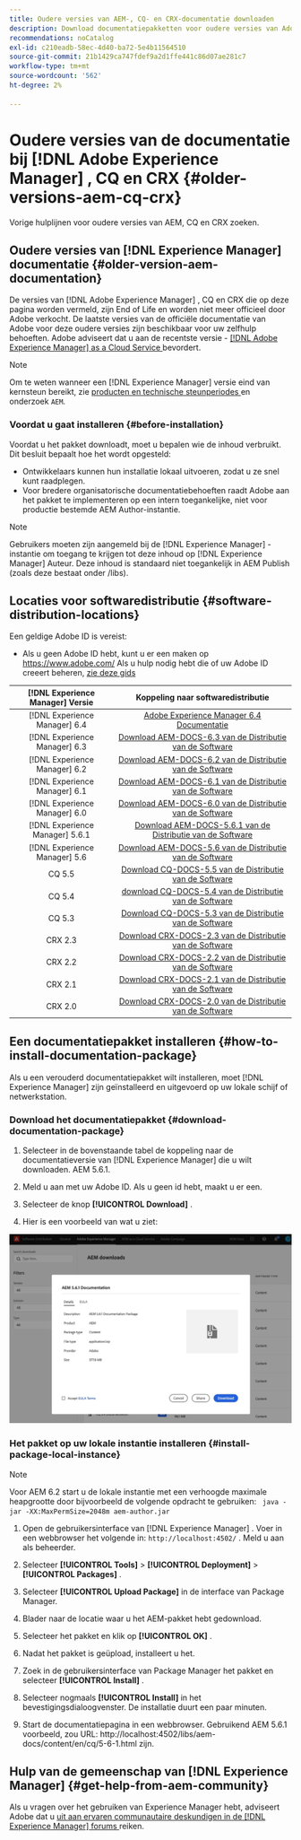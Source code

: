```yaml
---
title: Oudere versies van AEM-, CQ- en CRX-documentatie downloaden
description: Download documentatiepakketten voor oudere versies van Adobe Experience Manager, CQ en CRX.
recommendations: noCatalog
exl-id: c210eadb-58ec-4d40-ba72-5e4b11564510
source-git-commit: 21b1429ca747fdef9a2d1ffe441c86d07ae281c7
workflow-type: tm+mt
source-wordcount: '562'
ht-degree: 2%

---
```


# Oudere versies van de documentatie bij [!DNL Adobe Experience Manager] , CQ en CRX {#older-versions-aem-cq-crx}

Vorige hulplijnen voor oudere versies van AEM, CQ en CRX zoeken.

## Oudere versies van [!DNL Experience Manager] documentatie {#older-version-aem-documentation}

De versies van [!DNL Adobe Experience Manager] , CQ en CRX die op deze pagina worden vermeld, zijn End of Life en worden niet meer officieel door Adobe verkocht. De laatste versies van de officiële documentatie van Adobe voor deze oudere versies zijn beschikbaar voor uw zelfhulp behoeften. Adobe adviseert dat u aan de recentste versie - [[!DNL Adobe Experience Manager]  as a Cloud Service ](https://experienceleague.adobe.com/nl/docs/experience-manager-cloud-service) bevordert.

>[!NOTE]
>
>Om te weten wanneer een [!DNL Experience Manager] versie eind van kernsteun bereikt, zie [ producten en technische steunperiodes ](https://helpx.adobe.com/nl/support/programs/eol-matrix.html) en onderzoek `AEM`.

### Voordat u gaat installeren {#before-installation}

Voordat u het pakket downloadt, moet u bepalen wie de inhoud verbruikt. Dit besluit bepaalt hoe het wordt opgesteld:

* Ontwikkelaars kunnen hun installatie lokaal uitvoeren, zodat u ze snel kunt raadplegen.
* Voor bredere organisatorische documentatiebehoeften raadt Adobe aan het pakket te implementeren op een intern toegankelijke, niet voor productie bestemde AEM Author-instantie.

>[!NOTE]
>
>Gebruikers moeten zijn aangemeld bij de [!DNL Experience Manager] -instantie om toegang te krijgen tot deze inhoud op [!DNL Experience Manager] Auteur. Deze inhoud is standaard niet toegankelijk in AEM Publish (zoals deze bestaat onder /libs).

## Locaties voor softwaredistributie {#software-distribution-locations}

Een geldige Adobe ID is vereist:

* Als u geen Adobe ID hebt, kunt u er een maken op https://www.adobe.com/
Als u hulp nodig hebt die of uw Adobe ID creeert beheren, [ zie deze gids ](https://helpx.adobe.com/nl/manage-account.html)

| [!DNL Experience Manager] Versie | Koppeling naar softwaredistributie |
|:-----------:|:--------------------------------------------------:|
| [!DNL Experience Manager] 6.4 | [ Adobe Experience Manager 6.4 Documentatie ](https://experienceleague.adobe.com/nl/docs/experience-manager-64) |
| [!DNL Experience Manager] 6.3 | [ Download AEM-DOCS-6.3 van de Distributie van de Software ](https://experience.adobe.com/#/downloads/content/software-distribution/en/aem.html?package=/content/software-distribution/en/details.html/content/dam/aem/public/adobe/packages/aem-docs/aem-docs-6-3.zip) |
| [!DNL Experience Manager] 6.2 | [ Download AEM-DOCS-6.2 van de Distributie van de Software ](https://experience.adobe.com/#/downloads/content/software-distribution/en/aem.html?package=/content/software-distribution/en/details.html/content/dam/aem/public/adobe/packages/aem-docs/aem-docs-6-2.zip) |
| [!DNL Experience Manager] 6.1 | [ Download AEM-DOCS-6.1 van de Distributie van de Software ](https://experience.adobe.com/#/downloads/content/software-distribution/en/aem.html?package=/content/software-distribution/en/details.html/content/dam/aem/public/adobe/packages/aem-docs/aem-docs-6-1.zip) |
| [!DNL Experience Manager] 6.0 | [ Download AEM-DOCS-6.0 van de Distributie van de Software ](https://experience.adobe.com/#/downloads/content/software-distribution/en/aem.html?package=/content/software-distribution/en/details.html/content/dam/aem/public/adobe/packages/aem-docs/aem-docs-6-0.zip) |
| [!DNL Experience Manager] 5.6.1 | [ Download AEM-DOCS-5.6.1 van de Distributie van de Software ](https://experience.adobe.com/#/downloads/content/software-distribution/en/aem.html?package=/content/software-distribution/en/details.html/content/dam/aem/public/adobe/packages/aem-docs/aem-docs-5-6-1.zip) |
| [!DNL Experience Manager] 5.6 | [ Download AEM-DOCS-5.6 van de Distributie van de Software ](https://experience.adobe.com/#/downloads/content/software-distribution/en/aem.html?package=/content/software-distribution/en/details.html/content/dam/aem/public/adobe/packages/aem-docs/aem-docs-5-6.zip) |
| CQ 5.5 | [ Download CQ-DOCS-5.5 van de Distributie van de Software ](https://experience.adobe.com/#/downloads/content/software-distribution/en/aem.html?package=%2Fcontent%2Fsoftware-distribution%2Fen%2Fdetails.html%2Fcontent%2Fdam%2Faem%2Fpublic%2Fadobe%2Fpackages%2Faem-docs%2Faem-docs-5-5.zip) |
| CQ 5.4 | [ download CQ-DOCS-5.4 van de Distributie van de Software ](https://experience.adobe.com/#/downloads/content/software-distribution/en/aem.html?package=/content/software-distribution/en/details.html/content/dam/aem/public/adobe/packages/aem-docs/aem-docs-5-4.zip) |
| CQ 5.3 | [ Download CQ-DOCS-5.3 van de Distributie van de Software ](https://experience.adobe.com/#/downloads/content/software-distribution/en/aem.html?package=/content/software-distribution/en/details.html/content/dam/aem/public/adobe/packages/aem-docs/aem-docs-5-3.zip) |
| CRX 2.3 | [ Download CRX-DOCS-2.3 van de Distributie van de Software ](https://experience.adobe.com/#/downloads/content/software-distribution/en/aem.html?package=/content/software-distribution/en/details.html/content/dam/aem/public/adobe/packages/aem-docs/crx-docs-2-3.zip) |
| CRX 2.2 | [ Download CRX-DOCS-2.2 van de Distributie van de Software ](https://experience.adobe.com/#/downloads/content/software-distribution/en/aem.html?package=/content/software-distribution/en/details.html/content/dam/aem/public/adobe/packages/aem-docs/crx-docs-2-2.zip) |
| CRX 2.1 | [ Download CRX-DOCS-2.1 van de Distributie van de Software ](https://experience.adobe.com/#/downloads/content/software-distribution/en/aem.html?package=/content/software-distribution/en/details.html/content/dam/aem/public/adobe/packages/aem-docs/crx-docs-2-1.zip) |
| CRX 2.0 | [ Download CRX-DOCS-2.0 van de Distributie van de Software ](https://experience.adobe.com/#/downloads/content/software-distribution/en/aem.html?package=/content/software-distribution/en/details.html/content/dam/aem/public/adobe/packages/aem-docs/crx-docs-2-0.zip) |

## Een documentatiepakket installeren {#how-to-install-documentation-package}

Als u een verouderd documentatiepakket wilt installeren, moet [!DNL Experience Manager] zijn geïnstalleerd en uitgevoerd op uw lokale schijf of netwerkstation.

### Download het documentatiepakket {#download-documentation-package}

1. Selecteer in de bovenstaande tabel de koppeling naar de documentatieversie van [!DNL Experience Manager] die u wilt downloaden. AEM 5.6.1.

1. Meld u aan met uw Adobe ID. Als u geen id hebt, maakt u er een.

1. Selecteer de knop **[!UICONTROL Download]** .

1. Hier is een voorbeeld van wat u ziet:

![ Distributie van de Software van het Voorbeeld ](assets/screen_shot_2020-07-10at161922.jpg)

### Het pakket op uw lokale instantie installeren {#install-package-local-instance}

>[!NOTE]
>
>Voor AEM 6.2 start u de lokale instantie met een verhoogde maximale heapgrootte door bijvoorbeeld de volgende opdracht te gebruiken: ` java -jar -XX:MaxPermSize=2048m aem-author.jar`

1. Open de gebruikersinterface van [!DNL Experience Manager] . Voer in een webbrowser het volgende in: `http://localhost:4502/` . Meld u aan als beheerder.

1. Selecteer **[!UICONTROL Tools]** > **[!UICONTROL Deployment]** > **[!UICONTROL Packages]** .

1. Selecteer **[!UICONTROL Upload Package]** in de interface van Package Manager.

1. Blader naar de locatie waar u het AEM-pakket hebt gedownload.

1. Selecteer het pakket en klik op **[!UICONTROL OK]** .

1. Nadat het pakket is geüpload, installeert u het.

1. Zoek in de gebruikersinterface van Package Manager het pakket en selecteer **[!UICONTROL Install]** .

1. Selecteer nogmaals **[!UICONTROL Install]** in het bevestigingsdialoogvenster. De installatie duurt een paar minuten.

1. Start de documentatiepagina in een webbrowser. Gebruikend AEM 5.6.1 voorbeeld, zou URL: http://localhost:4502/libs/aem-docs/content/en/cq/5-6-1.html zijn.

## Hulp van de gemeenschap van [!DNL Experience Manager] {#get-help-from-aem-community}

Als u vragen over het gebruiken van Experience Manager hebt, adviseert Adobe dat u [ uit aan ervaren communautaire deskundigen in de  [!DNL Experience Manager]  forums ](https://experienceleaguecommunities.adobe.com/t5/adobe-experience-manager/ct-p/adobe-experience-manager-community) reiken.
